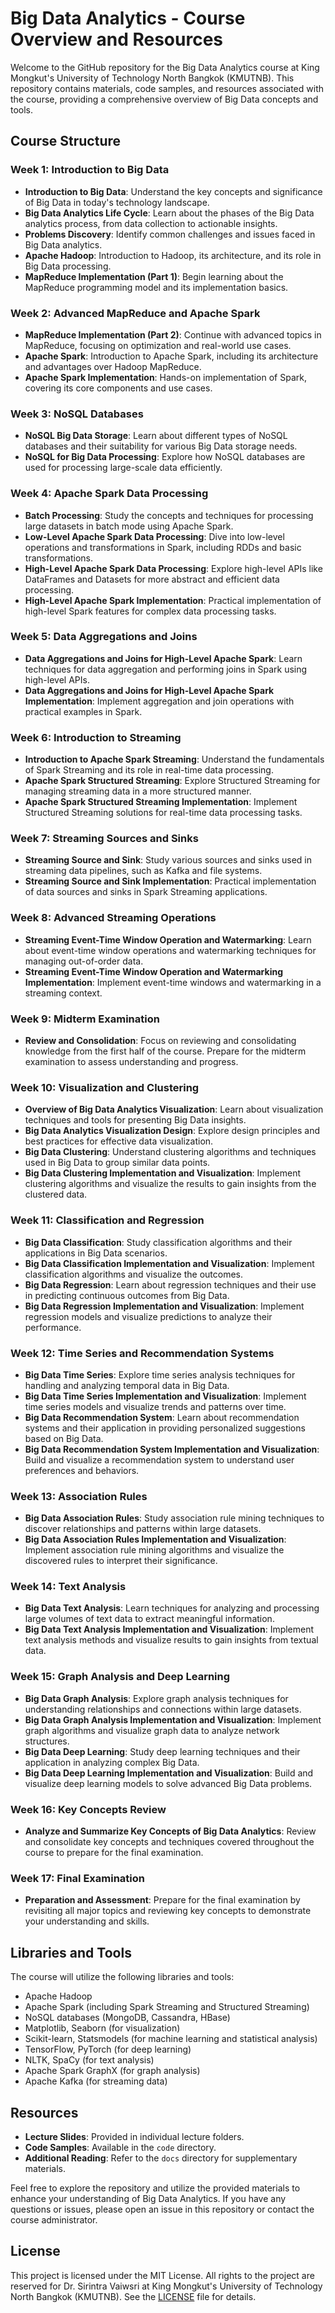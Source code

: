 # Big Data Analytics - Course Overview and Resources

Welcome to the GitHub repository for the Big Data Analytics course at King Mongkut's University of Technology North Bangkok (KMUTNB). This repository contains materials, code samples, and resources associated with the course, providing a comprehensive overview of Big Data concepts and tools.

## Course Structure

### Week 1: Introduction to Big Data
- **Introduction to Big Data**: Understand the key concepts and significance of Big Data in today's technology landscape.
- **Big Data Analytics Life Cycle**: Learn about the phases of the Big Data analytics process, from data collection to actionable insights.
- **Problems Discovery**: Identify common challenges and issues faced in Big Data analytics.
- **Apache Hadoop**: Introduction to Hadoop, its architecture, and its role in Big Data processing.
- **MapReduce Implementation (Part 1)**: Begin learning about the MapReduce programming model and its implementation basics.

### Week 2: Advanced MapReduce and Apache Spark
- **MapReduce Implementation (Part 2)**: Continue with advanced topics in MapReduce, focusing on optimization and real-world use cases.
- **Apache Spark**: Introduction to Apache Spark, including its architecture and advantages over Hadoop MapReduce.
- **Apache Spark Implementation**: Hands-on implementation of Spark, covering its core components and use cases.

### Week 3: NoSQL Databases
- **NoSQL Big Data Storage**: Learn about different types of NoSQL databases and their suitability for various Big Data storage needs.
- **NoSQL for Big Data Processing**: Explore how NoSQL databases are used for processing large-scale data efficiently.

### Week 4: Apache Spark Data Processing
- **Batch Processing**: Study the concepts and techniques for processing large datasets in batch mode using Apache Spark.
- **Low-Level Apache Spark Data Processing**: Dive into low-level operations and transformations in Spark, including RDDs and basic transformations.
- **High-Level Apache Spark Data Processing**: Explore high-level APIs like DataFrames and Datasets for more abstract and efficient data processing.
- **High-Level Apache Spark Implementation**: Practical implementation of high-level Spark features for complex data processing tasks.

### Week 5: Data Aggregations and Joins
- **Data Aggregations and Joins for High-Level Apache Spark**: Learn techniques for data aggregation and performing joins in Spark using high-level APIs.
- **Data Aggregations and Joins for High-Level Apache Spark Implementation**: Implement aggregation and join operations with practical examples in Spark.

### Week 6: Introduction to Streaming
- **Introduction to Apache Spark Streaming**: Understand the fundamentals of Spark Streaming and its role in real-time data processing.
- **Apache Spark Structured Streaming**: Explore Structured Streaming for managing streaming data in a more structured manner.
- **Apache Spark Structured Streaming Implementation**: Implement Structured Streaming solutions for real-time data processing tasks.

### Week 7: Streaming Sources and Sinks
- **Streaming Source and Sink**: Study various sources and sinks used in streaming data pipelines, such as Kafka and file systems.
- **Streaming Source and Sink Implementation**: Practical implementation of data sources and sinks in Spark Streaming applications.

### Week 8: Advanced Streaming Operations
- **Streaming Event-Time Window Operation and Watermarking**: Learn about event-time window operations and watermarking techniques for managing out-of-order data.
- **Streaming Event-Time Window Operation and Watermarking Implementation**: Implement event-time windows and watermarking in a streaming context.

### Week 9: Midterm Examination
- **Review and Consolidation**: Focus on reviewing and consolidating knowledge from the first half of the course. Prepare for the midterm examination to assess understanding and progress.

### Week 10: Visualization and Clustering
- **Overview of Big Data Analytics Visualization**: Learn about visualization techniques and tools for presenting Big Data insights.
- **Big Data Analytics Visualization Design**: Explore design principles and best practices for effective data visualization.
- **Big Data Clustering**: Understand clustering algorithms and techniques used in Big Data to group similar data points.
- **Big Data Clustering Implementation and Visualization**: Implement clustering algorithms and visualize the results to gain insights from the clustered data.

### Week 11: Classification and Regression
- **Big Data Classification**: Study classification algorithms and their applications in Big Data scenarios.
- **Big Data Classification Implementation and Visualization**: Implement classification algorithms and visualize the outcomes.
- **Big Data Regression**: Learn about regression techniques and their use in predicting continuous outcomes from Big Data.
- **Big Data Regression Implementation and Visualization**: Implement regression models and visualize predictions to analyze their performance.

### Week 12: Time Series and Recommendation Systems
- **Big Data Time Series**: Explore time series analysis techniques for handling and analyzing temporal data in Big Data.
- **Big Data Time Series Implementation and Visualization**: Implement time series models and visualize trends and patterns over time.
- **Big Data Recommendation System**: Learn about recommendation systems and their application in providing personalized suggestions based on Big Data.
- **Big Data Recommendation System Implementation and Visualization**: Build and visualize a recommendation system to understand user preferences and behaviors.

### Week 13: Association Rules
- **Big Data Association Rules**: Study association rule mining techniques to discover relationships and patterns within large datasets.
- **Big Data Association Rules Implementation and Visualization**: Implement association rule mining algorithms and visualize the discovered rules to interpret their significance.

### Week 14: Text Analysis
- **Big Data Text Analysis**: Learn techniques for analyzing and processing large volumes of text data to extract meaningful information.
- **Big Data Text Analysis Implementation and Visualization**: Implement text analysis methods and visualize results to gain insights from textual data.

### Week 15: Graph Analysis and Deep Learning
- **Big Data Graph Analysis**: Explore graph analysis techniques for understanding relationships and connections within large datasets.
- **Big Data Graph Analysis Implementation and Visualization**: Implement graph algorithms and visualize graph data to analyze network structures.
- **Big Data Deep Learning**: Study deep learning techniques and their application in analyzing complex Big Data.
- **Big Data Deep Learning Implementation and Visualization**: Build and visualize deep learning models to solve advanced Big Data problems.

### Week 16: Key Concepts Review
- **Analyze and Summarize Key Concepts of Big Data Analytics**: Review and consolidate key concepts and techniques covered throughout the course to prepare for the final examination.

### Week 17: Final Examination
- **Preparation and Assessment**: Prepare for the final examination by revisiting all major topics and reviewing key concepts to demonstrate your understanding and skills.

## Libraries and Tools

The course will utilize the following libraries and tools:
- Apache Hadoop
- Apache Spark (including Spark Streaming and Structured Streaming)
- NoSQL databases (MongoDB, Cassandra, HBase)
- Matplotlib, Seaborn (for visualization)
- Scikit-learn, Statsmodels (for machine learning and statistical analysis)
- TensorFlow, PyTorch (for deep learning)
- NLTK, SpaCy (for text analysis)
- Apache Spark GraphX (for graph analysis)
- Apache Kafka (for streaming data)

## Resources
- **Lecture Slides**: Provided in individual lecture folders.
- **Code Samples**: Available in the `code` directory.
- **Additional Reading**: Refer to the `docs` directory for supplementary materials.

Feel free to explore the repository and utilize the provided materials to enhance your understanding of Big Data Analytics. If you have any questions or issues, please open an issue in this repository or contact the course administrator.

## License

This project is licensed under the MIT License. All rights to the project are reserved for Dr. Sirintra Vaiwsri at King Mongkut's University of Technology North Bangkok (KMUTNB). See the [LICENSE](LICENSE) file for details.